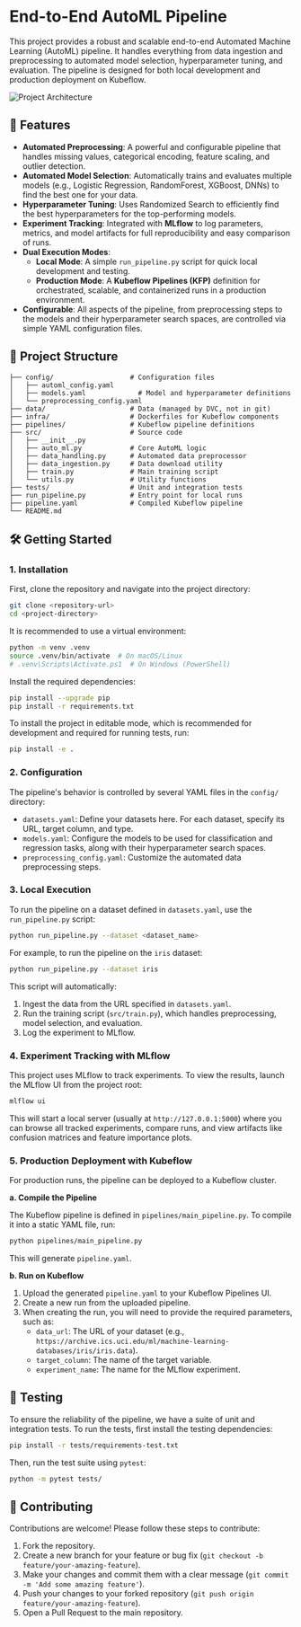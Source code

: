 # End-to-End AutoML Pipeline

This project provides a robust and scalable end-to-end Automated Machine Learning (AutoML) pipeline. It handles everything from data ingestion and preprocessing to automated model selection, hyperparameter tuning, and evaluation. The pipeline is designed for both local development and production deployment on Kubeflow.

![Project Architecture](https://i.imgur.com/example.png)  <!-- Placeholder for a future architecture diagram -->

## 🚀 Features

-   **Automated Preprocessing**: A powerful and configurable pipeline that handles missing values, categorical encoding, feature scaling, and outlier detection.
-   **Automated Model Selection**: Automatically trains and evaluates multiple models (e.g., Logistic Regression, RandomForest, XGBoost, DNNs) to find the best one for your data.
-   **Hyperparameter Tuning**: Uses Randomized Search to efficiently find the best hyperparameters for the top-performing models.
-   **Experiment Tracking**: Integrated with **MLflow** to log parameters, metrics, and model artifacts for full reproducibility and easy comparison of runs.
-   **Dual Execution Modes**:
    -   **Local Mode**: A simple `run_pipeline.py` script for quick local development and testing.
    -   **Production Mode**: A **Kubeflow Pipelines (KFP)** definition for orchestrated, scalable, and containerized runs in a production environment.
-   **Configurable**: All aspects of the pipeline, from preprocessing steps to the models and their hyperparameter search spaces, are controlled via simple YAML configuration files.

## 📁 Project Structure

```
├── config/                   # Configuration files
│   ├── automl_config.yaml
│   ├── models.yaml             # Model and hyperparameter definitions
│   └── preprocessing_config.yaml
├── data/                     # Data (managed by DVC, not in git)
├── infra/                    # Dockerfiles for Kubeflow components
├── pipelines/                # Kubeflow pipeline definitions
├── src/                      # Source code
│   ├── __init__.py
│   ├── auto_ml.py            # Core AutoML logic
│   ├── data_handling.py      # Automated data preprocessor
│   ├── data_ingestion.py     # Data download utility
│   ├── train.py              # Main training script
│   └── utils.py              # Utility functions
├── tests/                    # Unit and integration tests
├── run_pipeline.py           # Entry point for local runs
├── pipeline.yaml             # Compiled Kubeflow pipeline
└── README.md
```

## 🛠️ Getting Started

### 1. Installation

First, clone the repository and navigate into the project directory:

```bash
git clone <repository-url>
cd <project-directory>
```

It is recommended to use a virtual environment:

```bash
python -m venv .venv
source .venv/bin/activate  # On macOS/Linux
# .venv\Scripts\Activate.ps1  # On Windows (PowerShell)
```

Install the required dependencies:

```bash
pip install --upgrade pip
pip install -r requirements.txt
```

To install the project in editable mode, which is recommended for development and required for running tests, run:
```bash
pip install -e .
```

### 2. Configuration

The pipeline's behavior is controlled by several YAML files in the `config/` directory:

-   `datasets.yaml`: Define your datasets here. For each dataset, specify its URL, target column, and type.
-   `models.yaml`: Configure the models to be used for classification and regression tasks, along with their hyperparameter search spaces.
-   `preprocessing_config.yaml`: Customize the automated data preprocessing steps.

### 3. Local Execution

To run the pipeline on a dataset defined in `datasets.yaml`, use the `run_pipeline.py` script:

```bash
python run_pipeline.py --dataset <dataset_name>
```

For example, to run the pipeline on the `iris` dataset:

```bash
python run_pipeline.py --dataset iris
```

This script will automatically:
1.  Ingest the data from the URL specified in `datasets.yaml`.
2.  Run the training script (`src/train.py`), which handles preprocessing, model selection, and evaluation.
3.  Log the experiment to MLflow.

### 4. Experiment Tracking with MLflow

This project uses MLflow to track experiments. To view the results, launch the MLflow UI from the project root:

```bash
mlflow ui
```

This will start a local server (usually at `http://127.0.0.1:5000`) where you can browse all tracked experiments, compare runs, and view artifacts like confusion matrices and feature importance plots.

### 5. Production Deployment with Kubeflow

For production runs, the pipeline can be deployed to a Kubeflow cluster.

**a. Compile the Pipeline**

The Kubeflow pipeline is defined in `pipelines/main_pipeline.py`. To compile it into a static YAML file, run:

```bash
python pipelines/main_pipeline.py
```

This will generate `pipeline.yaml`.

**b. Run on Kubeflow**

1.  Upload the generated `pipeline.yaml` to your Kubeflow Pipelines UI.
2.  Create a new run from the uploaded pipeline.
3.  When creating the run, you will need to provide the required parameters, such as:
    -   `data_url`: The URL of your dataset (e.g., `https://archive.ics.uci.edu/ml/machine-learning-databases/iris/iris.data`).
    -   `target_column`: The name of the target variable.
    -   `experiment_name`: The name for the MLflow experiment.

## 🧪 Testing

To ensure the reliability of the pipeline, we have a suite of unit and integration tests. To run the tests, first install the testing dependencies:

```bash
pip install -r tests/requirements-test.txt
```

Then, run the test suite using `pytest`:

```bash
python -m pytest tests/
```

## 🤝 Contributing

Contributions are welcome! Please follow these steps to contribute:

1.  Fork the repository.
2.  Create a new branch for your feature or bug fix (`git checkout -b feature/your-amazing-feature`).
3.  Make your changes and commit them with a clear message (`git commit -m 'Add some amazing feature'`).
4.  Push your changes to your forked repository (`git push origin feature/your-amazing-feature`).
5.  Open a Pull Request to the main repository.
